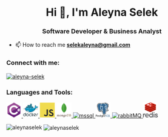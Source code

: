 <h1 align="center">Hi 👋, I'm Aleyna Selek</h1>
<h3 align="center"> Software Developer & Business Analyst </h3>
 
 
- 📫 How to reach me **selekaleyna@gmail.com**

<h3 align="left">Connect with me:</h3>
<p align="left">
 
<a href="https://linkedin.com/in/aleyna-selek" target="blank"><img align="center" src="https://raw.githubusercontent.com/rahuldkjain/github-profile-readme-generator/master/src/images/icons/Social/linked-in-alt.svg" alt="aleyna-selek" height="30" width="40" /></a> 
</p>

<h3 align="left">Languages and Tools:</h3>
<p align="left"> 
 
<a href="https://www.w3schools.com/cs/" target="_blank" rel="noreferrer"> <img src="https://raw.githubusercontent.com/devicons/devicon/master/icons/csharp/csharp-original.svg" alt="csharp" width="40" height="40"/> </a> 
<a href="https://www.docker.com/" target="_blank" rel="noreferrer"> <img src="https://raw.githubusercontent.com/devicons/devicon/master/icons/docker/docker-original-wordmark.svg" alt="docker" width="40" height="40"/> </a> 
<a href="https://developer.mozilla.org/en-US/docs/Web/JavaScript" target="_blank" rel="noreferrer"> <img src="https://raw.githubusercontent.com/devicons/devicon/master/icons/javascript/javascript-original.svg" alt="javascript" width="40" height="40"/> </a> 
<a href="https://www.mongodb.com/" target="_blank" rel="noreferrer"> <img src="https://raw.githubusercontent.com/devicons/devicon/master/icons/mongodb/mongodb-original-wordmark.svg" alt="mongodb" width="40" height="40"/> </a> 
<a href="https://www.microsoft.com/en-us/sql-server" target="_blank" rel="noreferrer"> <img src="https://www.svgrepo.com/show/303229/microsoft-sql-server-logo.svg" alt="mssql" width="40" height="40"/> </a> 
<a href="https://www.postgresql.org" target="_blank" rel="noreferrer"> <img src="https://raw.githubusercontent.com/devicons/devicon/master/icons/postgresql/postgresql-original-wordmark.svg" alt="postgresql" width="40" height="40"/> </a> 
<a href="https://www.rabbitmq.com" target="_blank" rel="noreferrer"> <img src="https://www.vectorlogo.zone/logos/rabbitmq/rabbitmq-icon.svg" alt="rabbitMQ" width="40" height="40"/> </a> 
<a href="https://redis.io" target="_blank" rel="noreferrer"> <img src="https://raw.githubusercontent.com/devicons/devicon/master/icons/redis/redis-original-wordmark.svg" alt="redis" width="40" height="40"/> </a>  
</p>


<p><img align="left" src="https://github-readme-stats.vercel.app/api/top-langs?username=aleynaselek&show_icons=true&locale=en&layout=compact&cache_buster=1" alt="aleynaselek" /></p>

<p>&nbsp;<img align="center" src="https://github-readme-stats.vercel.app/api?username=aleynaselek&show_icons=true&locale=en&cache_buster=1" alt="aleynaselek" /></p>
<br/>

